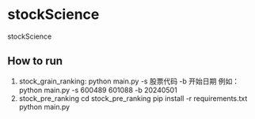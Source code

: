# stockScience
stockScience

## How to run
1. stock_grain_ranking: python main.py -s 股票代码 -b 开始日期
例如：python main.py -s 600489 601088 -b 20240501
2. stock_pre_ranking 
cd stock_pre_ranking
pip install -r requirements.txt
python main.py
